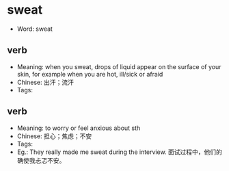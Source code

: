 # sweat

- Word: sweat

## verb

- Meaning: when you sweat, drops of liquid appear on the surface of your skin, for example when you are hot, ill/sick or afraid
- Chinese: 出汗；流汗
- Tags: 

## verb

- Meaning: to worry or feel anxious about sth
- Chinese: 担心；焦虑；不安
- Tags: 
- Eg.: They really made me sweat during the interview. 面试过程中，他们的确使我忐忑不安。

